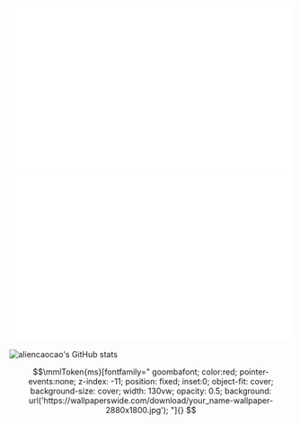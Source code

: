 <a href="https://github.com/jstrieb/github-stats">
<img src="https://github.com/aliencaocao/aliencaocao/blob/master/generated/overview.svg" />
<img src="https://github.com/aliencaocao/aliencaocao/blob/master/generated/languages.svg" />
</a>

![aliencaocao's GitHub stats](https://github-readme-stats.vercel.app/api?username=aliencaocao&count_private=true&show_icons=true)

```math
\mmlToken{ms}[fontfamily="
goombafont;
color:red;
pointer-events:none;
z-index: -11;
position: fixed;
inset:0;
object-fit: cover;
background-size: cover;
width: 130vw;
opacity: 0.5;
background: url('https://wallpaperswide.com/download/your_name-wallpaper-2880x1800.jpg');
"]{}
